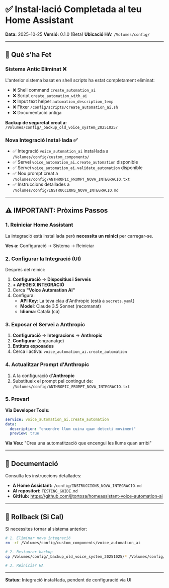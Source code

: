 # ✅ Instal·lació Completada al teu Home Assistant

**Data:** 2025-10-25
**Versió:** 0.1.0 (Beta)
**Ubicació HA:** `/Volumes/config/`

---

## 🎉 Què s'ha Fet

### Sistema Antic Eliminat ❌
L'anterior sistema basat en shell scripts ha estat completament eliminat:
- ❌ Shell command `create_automation_ai`
- ❌ Script `create_automation_with_ai`
- ❌ Input text helper `automation_description_temp`
- ❌ Fitxer `/config/scripts/create_automation_ai.sh`
- ❌ Documentació antiga

**Backup de seguretat creat a:** `/Volumes/config/_backup_old_voice_system_20251025/`

### Nova Integració Instal·lada ✅
- ✅ Integració `voice_automation_ai` instal·lada a `/Volumes/config/custom_components/`
- ✅ Servei `voice_automation_ai.create_automation` disponible
- ✅ Servei `voice_automation_ai.validate_automation` disponible
- ✅ Nou prompt creat a `/Volumes/config/ANTHROPIC_PROMPT_NOVA_INTEGRACIO.txt`
- ✅ Instruccions detallades a `/Volumes/config/INSTRUCCIONS_NOVA_INTEGRACIO.md`

---

## ⚠️ IMPORTANT: Pròxims Passos

### 1. Reiniciar Home Assistant
La integració està instal·lada però **necessita un reinici** per carregar-se.

**Ves a:** Configuració → Sistema → Reiniciar

### 2. Configurar la Integració (UI)

Després del reinici:
1. **Configuració** → **Dispositius i Serveis**
2. **+ AFEGEIX INTEGRACIÓ**
3. Cerca **"Voice Automation AI"**
4. Configura:
   - **API Key**: La teva clau d'Anthropic (està a `secrets.yaml`)
   - **Model**: Claude 3.5 Sonnet (recomanat)
   - **Idioma**: Català (ca)

### 3. Exposar el Servei a Anthropic

1. **Configuració** → **Integracions** → **Anthropic**
2. **Configurar** (engranatge)
3. **Entitats exposades**
4. Cerca i activa: `voice_automation_ai.create_automation`

### 4. Actualitzar Prompt d'Anthropic

1. A la configuració d'**Anthropic**
2. Substitueix el prompt pel contingut de:
   `/Volumes/config/ANTHROPIC_PROMPT_NOVA_INTEGRACIO.txt`

### 5. Provar!

**Via Developer Tools:**
```yaml
service: voice_automation_ai.create_automation
data:
  description: "encendre llum cuina quan detecti moviment"
  preview: true
```

**Via Veu:**
"Crea una automatització que encengui les llums quan arribi"

---

## 📖 Documentació

Consulta les instruccions detallades:
- **A Home Assistant:** `/config/INSTRUCCIONS_NOVA_INTEGRACIO.md`
- **Al repositori:** `TESTING_GUIDE.md`
- **GitHub:** https://github.com/jjtortosa/homeassistant-voice-automation-ai

---

## 🔄 Rollback (Si Cal)

Si necessites tornar al sistema anterior:

```bash
# 1. Eliminar nova integració
rm -rf /Volumes/config/custom_components/voice_automation_ai

# 2. Restaurar backup
cp /Volumes/config/_backup_old_voice_system_20251025/* /Volumes/config/

# 3. Reiniciar HA
```

---

**Status:** Integració instal·lada, pendent de configuració via UI

